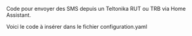 Code pour envoyer des SMS depuis un Teltonika RUT ou TRB via Home Assistant.

Voici le code à insérer dans le fichier configuration.yaml